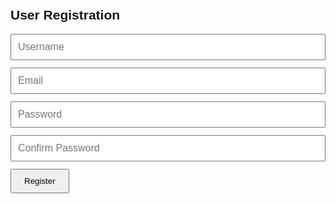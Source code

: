 <!DOCTYPE html>
<html lang="en">
<head>
  <meta charset="UTF-8" />
  <meta name="viewport" content="width=device-width, initial-scale=1.0"/>
  <title>User Registration</title>
  <style>
    body {
      font-family: Arial, sans-serif;
      padding: 20px;
    }

    form {
      max-width: 400px;
      margin: auto;
    }

    input {
      display: block;
      width: 100%;
      margin-bottom: 12px;
      padding: 10px;
      font-size: 16px;
    }

    .error {
      color: red;
      font-size: 14px;
      margin-bottom: 10px;
    }

    button {
      padding: 10px 20px;
    }
  </style>
</head>
<body>
  <h2>User Registration</h2>
  <form id="registerForm">
    <input type="text" id="username" placeholder="Username" required />
    <input type="email" id="email" placeholder="Email" required />
    <input type="password" id="password" placeholder="Password" required />
    <input type="password" id="confirmPassword" placeholder="Confirm Password" required />
    <div id="errorMsg" class="error"></div>
    <button type="submit">Register</button>
  </form>

  <script>
    const form = document.getElementById('registerForm');
    const errorMsg = document.getElementById('errorMsg');

    form.addEventListener('submit', (e) => {
      e.preventDefault();
      const username = document.getElementById('username').value.trim();
      const email = document.getElementById('email').value.trim();
      const password = document.getElementById('password').value;
      const confirmPassword = document.getElementById('confirmPassword').value;

      errorMsg.textContent = '';

      // Basic validations
      if (!username || !email || !password || !confirmPassword) {
        errorMsg.textContent = 'All fields are required.';
        return;
      }

      const emailRegex = /^[^\s@]+@[^\s@]+\.[^\s@]+$/;
      if (!emailRegex.test(email)) {
        errorMsg.textContent = 'Invalid email format.';
        return;
      }

      if (password.length < 6) {
        errorMsg.textContent = 'Password must be at least 6 characters.';
        return;
      }

      if (password !== confirmPassword) {
        errorMsg.textContent = 'Passwords do not match.';
        return;
      }

      // Submit to backend (optional)
      fetch('/api/register', {
        method: 'POST',
        headers: { 'Content-Type': 'application/json' },
        body: JSON.stringify({ username, email, password })
      })
      .then(res => res.json())
      .then(data => {
        if (data.success) {
          alert('User registered successfully!');
          form.reset();
        } else {
          errorMsg.textContent = data.message || 'Registration failed.';
        }
      })
      .catch(() => {
        errorMsg.textContent = 'Error connecting to server.';
      });
    });
  </script>
</body>
</html>
